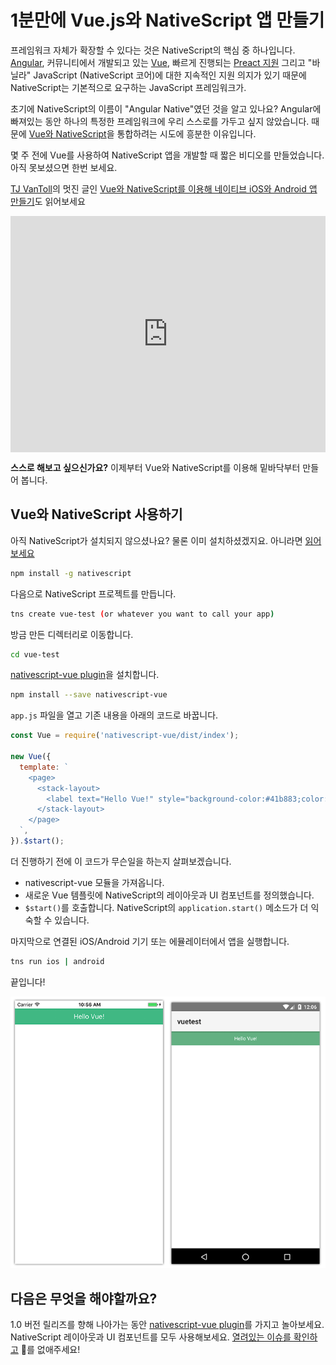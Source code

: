 # 1분만에 Vue.js와 NativeScript 앱 만들기


프레임워크 자체가 확장할 수 있다는 것은 NativeScript의 핵심 중 하나입니다. [Angular](https://angular.io/), 커뮤니티에서 개발되고 있는 [Vue](https://vuejs.org/), 빠르게 진행되는 [Preact 지원](https://github.com/staydecent/nativescript-preact) 그리고 "바닐라" JavaScript (NativeScript 코어)에 대한 지속적인 지원 의지가 있기 때문에 NativeScript는 기본적으로 요구하는 JavaScript 프레임워크가.

초기에 NativeScript의 이름이 "Angular Native"였던 것을 알고 있나요? Angular에 빠져있는 동안 하나의 특정한 프레임워크에 우리 스스로를 가두고 싶지 않았습니다. 때문에 [Vue와 NativeScript](http://developer.telerik.com/products/nativescript/native-ios-android-vue-nativescript/)을 통합하려는 시도에 흥분한 이유입니다.


몇 주 전에 Vue를 사용하여 NativeScript 앱을 개발할 때 짧은 비디오를 만들었습니다. 아직 못보셨으면 한번 보세요.

[TJ VanToll](https://twitter.com/tjvantoll)의 멋진 글인 [Vue와 NativeScript를 이용해 네이티브 iOS와 Android 앱 만들기](https://developer.telerik.com/products/nativescript/native-ios-android-vue-nativescript/)도 읽어보세요

<div style="position:relative;height:0;padding-bottom:75.0%"><iframe src="https://www.youtube.com/embed/jnRmXczcSdQ?ecver=2" width="480" height="360" frameborder="0" style="position:absolute;width:100%;height:100%;left:0" allowfullscreen></iframe></div>

**스스로 해보고 싶으신가요?** 이제부터 Vue와 NativeScript를 이용해 밑바닥부터 만들어 봅니다.

## Vue와 NativeScript 사용하기

아직 NativeScript가 설치되지 않으셨나요? 물론 이미 설치하셨겠지요. 아니라면  [읽어보세요](https://docs.nativescript.org/)

```bash
npm install -g nativescript
```

다음으로 NativeScript 프로젝트를 만듭니다.

```bash
tns create vue-test (or whatever you want to call your app)
```

방금 만든 디렉터리로 이동합니다.

```bash
cd vue-test
```

[nativescript-vue plugin](https://www.npmjs.com/package/nativescript-vue)을 설치합니다.

```bash
npm install --save nativescript-vue
```

`app.js` 파일을 열고 기존 내용을 아래의 코드로 바꿉니다.

```js
const Vue = require('nativescript-vue/dist/index');

new Vue({
  template: `
    <page>
      <stack-layout>
        <label text="Hello Vue!" style="background-color:#41b883;color:#ffffff;padding:10;text-align:center"></label>
      </stack-layout>
    </page>
  `,
}).$start();
```

더 진행하기 전에 이 코드가 무슨일을 하는지 살펴보겠습니다.

- nativescript-vue 모듈을 가져옵니다.
- 새로운 Vue 템플릿에 NativeScript의 레이아웃과 UI 컴포넌트를 정의했습니다.
- `$start()`를 호출합니다. NativeScript의 `application.start()` 메소드가 더 익숙할 수 있습니다.

마지막으로 연결된 iOS/Android 기기 또는 에뮬레이터에서 앱을 실행합니다.

```bash
tns run ios | android
```

끝입니다!

<!-- Image -->
![Vue with NativeScript](./images/Vue-NativeScript-One-Minute/nativescript-vue.png)

## 다음은 무엇을 해야할까요?

1.0 버전 릴리즈를 향해 나아가는 동안 [nativescript-vue plugin](https://www.npmjs.com/package/nativescript-vue)를 가지고 놀아보세요. NativeScript 레이아웃과 UI 컴포넌트를 모두 사용해보세요. [열려있는 이슈를 확인하고](https://github.com/rigor789/nativescript-vue/issues) 🐛를 없애주세요!

